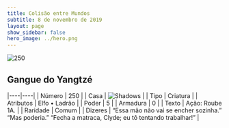 ```yaml
---
title: Colisão entre Mundos
subtitle: 8 de novembro de 2019
layout: page
show_sidebar: false
hero_image: ../hero.png
---
```


![250](https://cdn.keyforgegame.com/media/card_front/pt/452_250_CP5Q496F86GH_pt.png)

## Gangue do Yangtzé

|----|----|
| Número | 250 |
| Casa | ![Shadows](https://archonarcana.com/images/thumb/e/ee/Shadows.png/22px-Shadows.png "Sombras") |
| Tipo | Criatura |
| Atributos | Elfo • Ladrão |
| Poder | 5 |
| Armadura | 0 |
| Texto | Ação: Roube 1A. |
| Raridade | Comum |
| Dizeres | “Essa mão não vai se encher sozinha.” “Mas poderia.” “Fecha a matraca, Clyde; eu tô tentando trabalhar!” |
